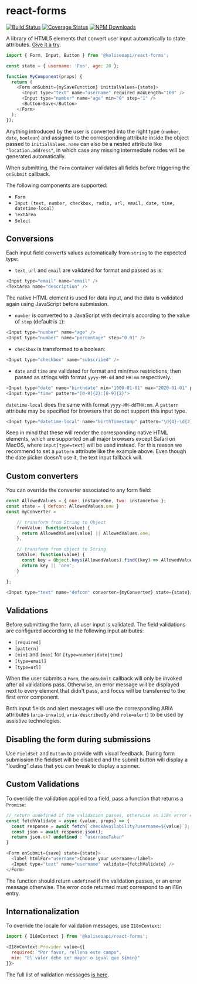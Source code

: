 # react-forms

[![Build Status](https://travis-ci.org/koliseoapi/react-forms.svg?branch=master)](http://travis-ci.org/koliseoapi/react-forms)
[![Coverage Status](https://coveralls.io/repos/github/koliseoapi/react-forms/badge.svg?branch=master)](https://coveralls.io/github/koliseoapi/react-forms?branch=master)
<a href="https://www.npmjs.com/package/@koliseoapi/react-forms"><img alt="NPM Downloads" src="https://img.shields.io/npm/dm/@koliseoapi/react-forms.svg?maxAge=43200"></a>

A library of HTML5 elements that convert user input automatically to state attributes. [Give it a try](https://koliseoapi.github.io/react-forms/).

```JavaScript
import { Form, Input, Button } from '@koliseoapi/react-forms';

const state = { username: 'Foo', age: 20 };

function MyComponent(props) {
  return (
    <Form onSubmit={mySaveFunction} initialValues={state}>
      <Input type="text" name="username" required maxLength="100" />
      <Input type="number" name="age" min="0" step="1" />
      <Button>Save</Button>
    </Form>
  );
});
```

Anything introduced by the user is converted into the right type (`number`, `date`, `boolean`) and assigned to the corresponding attribute inside the object passed to `initialValues`. `name` can also be a nested attribute like `"location.address"`, in which case any missing intermediate nodes will be generated automatically.

When submitting, the `Form` container validates all fields before triggering the `onSubmit` callback.

The following components are supported:

- `Form`
- `Input (text, number, checkbox, radio, url, email, date, time, datetime-local)`
- `TextArea`
- `Select`

## Conversions

Each input field converts values automatically from `string` to the expected type:

- `text`, `url` and `email` are validated for format and passed as is:

```JavaScript
<Input type="email" name="email" />
<TextArea name="description" />
```

The native HTML element is used for data input, and the data is validated again using JavaScript before submission.

- `number` is converted to a JavaScript with decimals according to the value of `step` (default is `1`):

```JavaScript
<Input type="number" name="age" />
<Input type="number" name="percentage" step="0.01" />
```

- `checkbox` is transformed to a boolean:

```JavaScript
<Input type="checkbox" name="subscribed" />
```

- `date` and `time` are validated for format and min/max restrictions, then passed as strings with format `yyyy-MM-dd` and `HH:mm` respectively.

```JavaScript
<Input type="date" name="birthdate" min="1900-01-01" max="2020-01-01" pattern="\d{4}-\d{2}-\d{2}"/>
<Input type="time" pattern="[0-9]{2}:[0-9]{2}">
```

`datetime-local` does the same with format `yyyy-MM-ddTHH:mm`. A `pattern` attribute may be specified for browsers that do not support this input type.

```JavaScript
<Input type="datetime-local" name="birthTimestamp" pattern="\d{4}-\d{2}-\d{2}T[0-9]{2}:[0-9]{2}"/>
```

Keep in mind that these will render the corresponding native HTML elements, which are supported on all major browsers except Safari on MacOS, where `input[type=text]` will be used instead. For this reason we recommend to set a `pattern` attribute like the example above. Even though the date picker doesn't use it, the text input fallback will.

## Custom converters

You can override the converter associated to any form field:

```JavaScript
const AllowedValues = { one: instanceOne, two: instanceTwo };
const state = { defcon: AllowedValues.one }
const myConverter =

    // transform from String to Object
    fromValue: function(value) {
      return AllowedValues[value] || AllowedValues.one;
    },

    // transform from object to String
    toValue: function(value) {
      const key = Object.keys(AllowedValues).find((key) => AllowedValues[key] === value);
      return key || 'one';
    }

};

<Input type="text" name="defcon" converter={myConverter} state={state}/>
```

## Validations

Before submitting the form, all user input is validated. The field validations are configured according to the following input atributes:

- `[required]`
- `[pattern]`
- `[min]` and `[max]` for `[type=number|date|time]`
- `[type=email]`
- `[type=url]`

When the user submits a `Form`, the `onSubmit` callback will only be invoked after all validations pass. Otherwise, an error message will be displayed next to every element that didn't pass, and focus will be transferred to the first error component.

Both input fields and alert messages will use the corresponding ARIA attributes (`aria-invalid`, `aria-describedBy` and `role=alert`) to be used by assistive technologies.

## Disabling the form during submissions

Use `FieldSet` and `Button` to provide with visual feedback. During form submission the fieldset will be disabled and the submit button will display a "loading" class that you can tweak to display a spinner.

## Custom Validations

To override the validation applied to a field, pass a function that returns a `Promise`:

```JavaScript
// return undefined if the validation passes, otherwise an i18n error entry
const fetchValidate = async (value, props) => {
  const response = await fetch(`checkAvailability?username=${value}`);
  const json = await response.json();
  return json.ok? undefined : "usernameTaken"
}

<Form onSubmit={save} state={state}>
  <label htmlFor="username">Choose your username</label>
  <Input type="text" name="username" validate={fetchValidate} />
</Form>
```

The function should return `undefined` if the validation passes, or an error message otherwise. The error code returned must correspond to an i18n entry.

## Internationalization

To override the locale for validation messages, use `I18nContext`:

```JavaScript
import { I18nContext } from '@koliseoapi/react-forms';

<I18nContext.Provider value={{
  required: "Por favor, rellena este campo",
  min: "El valor debe ser mayor o igual que ${min}"
}}>
```

The full list of validation messages [is here](https://github.com/koliseoapi/react-forms/blob/master/src/core/Messages.ts).
